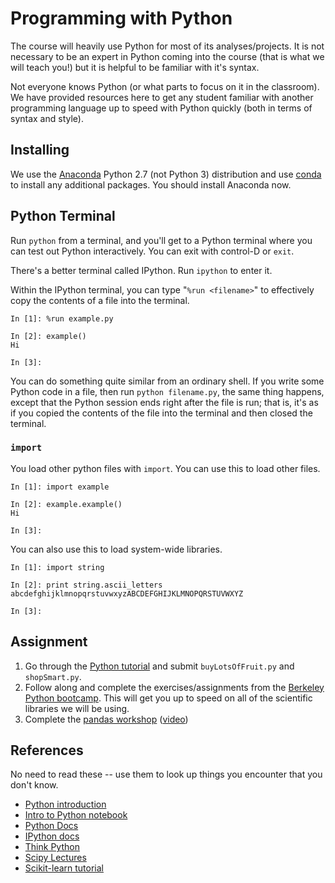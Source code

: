 # Programming with Python

The course will heavily use Python for most of its analyses/projects.  It is not
necessary to be an expert in Python coming into the course (that is what we will
teach you!) but it is helpful to be familiar with it's syntax.

Not everyone knows Python (or what parts to focus on it in the classroom).  We
have provided resources here to get any student familiar with another
programming language up to speed with Python quickly (both in terms of syntax
and style). 

## Installing

We use the [Anaconda](https://store.continuum.io/cshop/anaconda/) Python 2.7
(not Python 3) distribution and use [conda](http://www.continuum.io/blog/conda)
to install any additional packages. You should install Anaconda now.

## Python Terminal
Run `python` from a terminal, and you'll get to a Python
terminal where you can test out Python interactively.
You can exit with control-D or `exit`.

There's a better terminal called IPython. Run `ipython` to enter it.

Within the IPython terminal, you can type "`%run <filename>`"
to effectively copy the contents of a file into the terminal.

    In [1]: %run example.py
    
    In [2]: example()
    Hi
    
    In [3]: 

You can do something quite similar from an ordinary shell. If you write 
some Python code in a file, then run `python filename.py`, the same thing
happens, except that the Python session ends right after the file is run;
that is, it's as if you copied the contents of the file into the terminal
and then closed the terminal.

### `import`

You load other python files with `import`.  You can use this to load other
files.

    In [1]: import example
    
    In [2]: example.example()
    Hi
    
    In [3]: 

You can also use this to load system-wide libraries.

    In [1]: import string
    
    In [2]: print string.ascii_letters
    abcdefghijklmnopqrstuvwxyzABCDEFGHIJKLMNOPQRSTUVWXYZ
    
    In [3]: 

## Assignment

1. Go through the [Python tutorial](http://inst.eecs.berkeley.edu/~cs188/sp12/projects/tutorial/tutorial.html) and submit `buyLotsOfFruit.py` and `shopSmart.py`.
1. Follow along and complete the exercises/assignments from the [Berkeley Python bootcamp](http://www.pythonbootcamp.info/schedule).  This will get you up to speed on all of the scientific libraries we will be using.
1. Complete the [pandas workshop](http://nbviewer.ipython.org/github/jvns/talks/blob/master/pydatanyc2013/PyData%20NYC%202013%20tutorial.ipynb) ([video](https://vimeo.com/79835526))

## References
No need to read these -- use them to look up things you encounter that you don't
know.

* [Python introduction](http://docs.python.org/2/tutorial/introduction.html)
* [Intro to Python notebook](http://nbviewer.ipython.org/urls/bitbucket.org/amjoconn/watpy-learning-to-code-with-python/raw/3441274a54c7ff6ff3e37285aafcbbd8cb4774f0/notebook/Learn%20to%20Code%20with%20Python.ipynb)
* [Python Docs](http://docs.python.org/2/)
* [IPython docs](http://ipython.org/ipython-doc/rel-0.13.1/index.html)
* [Think Python](http://www.greenteapress.com/thinkpython/thinkpython.pdf)
* [Scipy Lectures](http://scipy-lectures.github.io/)
* [Scikit-learn tutorial](https://github.com/jakevdp/sklearn_pycon2014) 
